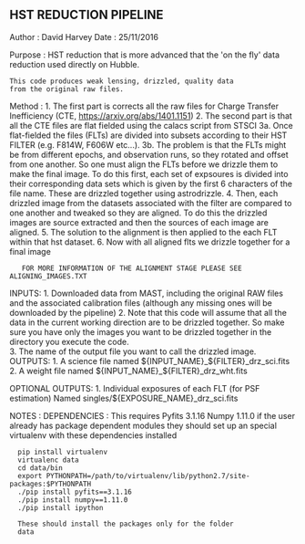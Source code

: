 HST REDUCTION PIPELINE
----------------------

Author :  David Harvey
Date : 25/11/2016


Purpose :
	HST reduction that is more advanced that the 'on the fly'
	data reduction used directly on Hubble.

	This code produces weak lensing, drizzled, quality data
	from the original raw files.


Method :
       1. The first part is corrects all the raw files for 
       Charge Transfer Inefficiency (CTE, https://arxiv.org/abs/1401.1151)
       2. The second part is that all the CTE files are flat fielded using
       the calacs script from STSCI
       3a. Once flat-fielded the files (FLTs) are divided into subsets according
       to their HST FILTER (e.g. F814W, F606W etc...).
       3b. The problem is that the FLTs might be from different epochs, and 
       observation runs, so they rotated and offset from one another. So one
       must align the FLTs before we drizzle them to make the final image.
       To do this first, each set of expsoures is divided into their corresponding
       data sets which is given by the first 6 characters of the file name.
       These are drizzled together using astrodrizzle.
       4. Then, each drizzled image from the datasets associated with the filter
       are compared to one another and tweaked so they are aligned. To do
       this the drizzled images are source extracted and then the sources 
       of each image are aligned.
       5. The solution to the alignment is then applied to the each FLT
       within that hst dataset.
       6. Now with all aligned flts we drizzle together for a final image

       FOR MORE INFORMATION OF THE ALIGNMENT STAGE PLEASE SEE ALIGNING_IMAGES.TXT

INPUTS:
	1. Downloaded data from MAST, including the original RAW files 
	and the associated calibration files (although any missing ones
	will be downloaded by the pipeline)
	2. Note that this code will assume that all the data in the current
	working direction are to be drizzled together. 
	So make sure you have only the images you want to be drizzled together 
	in the directory you execute the code.	
	3. The name of the output file you want to call the drizzled image.
OUTPUTS:
	1. A science file named ${INPUT_NAME}_${FILTER}_drz_sci.fits
	2. A weight file named ${INPUT_NAME}_${FILTER}_drz_wht.fits

OPTIONAL OUTPUTS:
	1. Individual exposures of each FLT (for PSF estimation)
	   Named singles/${EXPOSURE_NAME}_drz_sci.fits
	
	
NOTES :
      DEPENDENCIES : This requires 
      Pyfits 3.1.16
      Numpy 1.11.0
      if the user already has package dependent modules
      they should set up an special virtualenv with these 
      dependencies installed

      pip install virtualenv
      virtualenc data
      cd data/bin
      export PYTHONPATH=/path/to/virtualenv/lib/python2.7/site-packages:$PYTHONPATH
      ./pip install pyfits==3.1.16
      ./pip install numpy==1.11.0
      ./pip install ipython

      These should install the packages only for the folder
      data

	
      

       